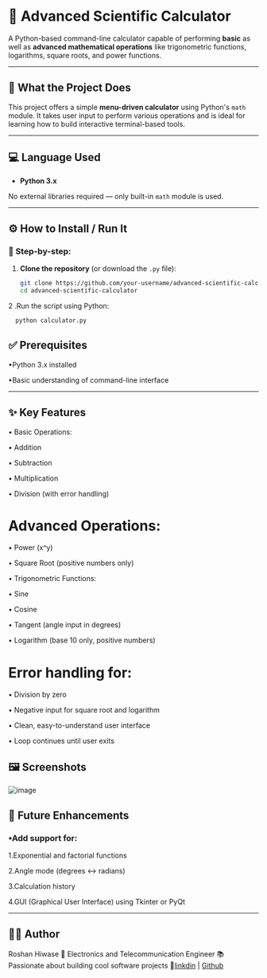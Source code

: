 # 🧮 Advanced Scientific Calculator

A Python-based command-line calculator capable of performing **basic** as well as **advanced mathematical operations** like trigonometric functions, logarithms, square roots, and power functions.

---

## 📌 What the Project Does

This project offers a simple **menu-driven calculator** using Python's `math` module. It takes user input to perform various operations and is ideal for learning how to build interactive terminal-based tools.

---

## 💻 Language Used

- **Python 3.x**

No external libraries required — only built-in `math` module is used.

---

## ⚙️ How to Install / Run It

### 🔧 Step-by-step:

1. **Clone the repository** (or download the `.py` file):

   ```bash
   git clone https://github.com/your-username/advanced-scientific-calculator.git
   cd advanced-scientific-calculator
2 .Run the script using Python:
  ```bash
    python calculator.py
```
## ✅ Prerequisites
 &bull;Python 3.x installed

&bull;Basic understanding of command-line interface

---
## ✨ Key Features
&bull;  Basic Operations:

&bull; Addition

&bull; Subtraction

&bull; Multiplication

&bull; Division (with error handling)

# <b> Advanced Operations:</b>

&bull; Power (x^y)

&bull; Square Root (positive numbers only)

&bull; Trigonometric Functions:

&bull; Sine

&bull; Cosine

&bull;  Tangent (angle input in degrees)

&bull; Logarithm (base 10 only, positive numbers)

# <b> Error handling for:</b>

&bull;  Division by zero

&bull; Negative input for square root and logarithm

&bull; Clean, easy-to-understand user interface

&bull; Loop continues until user exits

## 🖼️ Screenshots
![image]()

## 🚀 Future Enhancements
### &bull;Add support for:

   1.Exponential and factorial functions

   2.Angle mode (degrees ↔ radians)

  3.Calculation history

  4.GUI (Graphical User Interface) using Tkinter or PyQt

---
## 👨‍💻 Author
Roshan Hiwase
📍 Electronics and Telecommunication Engineer
📚 Passionate about building cool software projects
🔗<a href="https://www.linkedin.com/in/roshan-hiwase/">linkdin</a>
| <a href="https://github.com/Roshan-470">Github</a>

